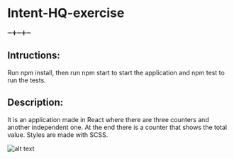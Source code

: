 # Intent-HQ-exercise
:heavy_minus_sign::heavy_plus_sign::heavy_minus_sign::heavy_plus_sign::heavy_minus_sign:

## Intructions:

Run npm install, then run npm start to start the application and npm test to run the tests.

## Description:

It is an application made in React where there are three counters and another independent one. At the end there is a counter that shows the total value.
Styles are made with SCSS.

![alt text](https://ibb.co/ZhsFQXr)
